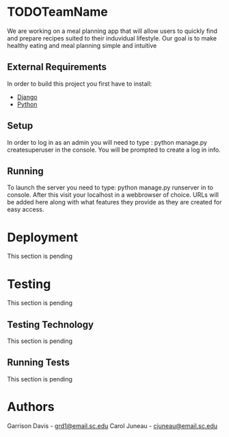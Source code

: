 # TODOTeamName

We are working on a meal planning app that will allow users to quickly find and prepare recipes suited to their induvidual lifestyle. Our goal is to make healthy eating and meal planning simple and intuitive

## External Requirements

In order to build this project you first have to install:

* [Django](https://docs.djangoproject.com/en/3.2/topics/install/)
* [Python](https://www.python.org/downloads/)

## Setup

In order to log in as an admin you will need to type :
python manage.py createsuperuser in the console. 
You will be prompted to create a log in info. 

## Running

To launch the server you need to type:
python manage.py runserver in to console.
After this visit your localhost in a webbrowser of choice. 
URLs will be added here along with what features they provide as they are created for easy access.

# Deployment
This section is pending

# Testing

This section is pending

## Testing Technology

This section is pending

## Running Tests
This section is pending

# Authors
Garrison Davis - grd1@email.sc.edu
Carol Juneau - cjuneau@email.sc.edu